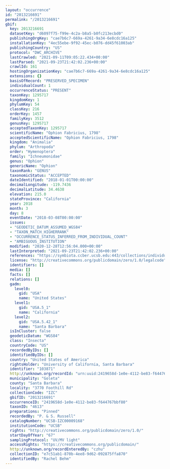 ```yaml
---
layout: "occurrence"
id: "2013216691"
permalink: "/2013216691"
gbif:
  key: 2013216691
  datasetKey: "d6097f75-f99e-4c2a-b8a5-b0fc213ecbd0"
  publishingOrgKey: "cae7b6c7-669a-4261-9a34-6e8cdc16a125"
  installationKey: "4ec55ebe-9f92-45ec-b076-dd45f61003ab"
  publishingCountry: "US"
  protocol: "DWC_ARCHIVE"
  lastCrawled: "2021-09-11T09:05:22.434+00:00"
  lastParsed: "2021-09-23T21:42:02.236+00:00"
  crawlId: 161
  hostingOrganizationKey: "cae7b6c7-669a-4261-9a34-6e8cdc16a125"
  extensions: {}
  basisOfRecord: "PRESERVED_SPECIMEN"
  individualCount: 1
  occurrenceStatus: "PRESENT"
  taxonKey: 1295717
  kingdomKey: 1
  phylumKey: 54
  classKey: 216
  orderKey: 1457
  familyKey: 3512
  genusKey: 1295717
  acceptedTaxonKey: 1295717
  scientificName: "Ophion Fabricius, 1798"
  acceptedScientificName: "Ophion Fabricius, 1798"
  kingdom: "Animalia"
  phylum: "Arthropoda"
  order: "Hymenoptera"
  family: "Ichneumonidae"
  genus: "Ophion"
  genericName: "Ophion"
  taxonRank: "GENUS"
  taxonomicStatus: "ACCEPTED"
  dateIdentified: "2018-01-01T00:00:00"
  decimalLongitude: -119.7436
  decimalLatitude: 34.4638
  elevation: 215.0
  stateProvince: "California"
  year: 2018
  month: 3
  day: 8
  eventDate: "2018-03-08T00:00:00"
  issues:
  - "GEODETIC_DATUM_ASSUMED_WGS84"
  - "TAXON_MATCH_HIGHERRANK"
  - "OCCURRENCE_STATUS_INFERRED_FROM_INDIVIDUAL_COUNT"
  - "AMBIGUOUS_INSTITUTION"
  modified: "2020-12-28T12:56:04.000+00:00"
  lastInterpreted: "2021-09-23T21:42:02.236+00:00"
  references: "https://symbiota.ccber.ucsb.edu:443/collections/individual/index.php?occid=103871"
  license: "http://creativecommons.org/publicdomain/zero/1.0/legalcode"
  identifiers: []
  media: []
  facts: []
  relations: []
  gadm:
    level0:
      gid: "USA"
      name: "United States"
    level1:
      gid: "USA.5_1"
      name: "California"
    level2:
      gid: "USA.5.42_1"
      name: "Santa Barbara"
  isInCluster: false
  geodeticDatum: "WGS84"
  class: "Insecta"
  countryCode: "US"
  recordedByIDs: []
  identifiedByIDs: []
  country: "United States of America"
  rightsHolder: "University of California, Santa Barbara"
  identifier: "103871"
  http://unknown.org/recordId: "urn:uuid:2419658d-1e0e-4112-be83-f644767bbf80"
  municipality: "Goleta"
  county: "Santa Barbara"
  locality: "3770 Foothill Rd"
  collectionCode: "IZC"
  gbifID: "2013216691"
  occurrenceID: "2419658d-1e0e-4112-be83-f644767bbf80"
  taxonID: "4613"
  preparations: "Pinned"
  recordedBy: "P. & S. Russell"
  catalogNumber: "UCSB-IZC00009168"
  institutionCode: "UCSB"
  rights: "http://creativecommons.org/publicdomain/zero/1.0/"
  startDayOfYear: "67"
  samplingProtocol: "UV/MV light"
  accessRights: "https://creativecommons.org/publicdomain/"
  http://unknown.org/recordEnteredBy: "czhu"
  collectionID: "e7c51ab1-870b-4ee8-9d62-092875ffa870"
  identifiedBy: "Rachel Behm"
---
```

